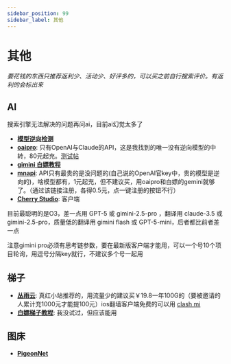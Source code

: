 ```yaml
---
sidebar_position: 99
sidebar_label: 其他
---
```

# 其他

*要花钱的东西只推荐返利少、活动少、好评多的，可以买之前自行搜索评价。有返利的会标出来*

## AI

搜索引擎无法解决的问题再问ai，目前ai幻觉太多了

- **[模型逆向检测](https://reverse-check.no-reverse-api.com/)**
- **[oaipro](https://api.oaipro.com/)**: 只有OpenAI与Claude的API，这是我找到的唯一没有逆向模型的中转，80元起充。[测试帖](https://www.ai2.moe/topic/32086-%E5%88%86%E4%BA%AB%E4%B8%80%E4%B8%AA%E6%A3%80%E6%B5%8Bai%E4%BB%A3%E7%90%86%E6%98%AF%E5%90%A6%E4%B8%BA%E9%80%86%E5%90%91%E7%9A%84%E5%B7%A5%E5%85%B7)
- **[gimini 白嫖教程](https://www.kungal.com/topic/2501)**
- **[mnapi](https://www.mnapi.com/register?aff=0MGr)**: API只有最贵的是没问题的(自己说的OpenAI官key中，贵的模型是逆向的)，啥模型都有，1元起充，但不建议买，用oaipro和白嫖的gemini就够了。（通过该链接注册，各得0.5元，点一键注册的按钮不行）
- **[Cherry Studio](https://www.cherry-ai.com/)**: 客户端

目前最聪明的是O3，差一点用 GPT-5 或 gimini-2.5-pro ，翻译用 claude-3.5 或 gimini-2.5-pro，质量低的翻译用 gimini flash 或 GPT-5-mini，后者都比前者差一点

注意gimini pro必须有思考链参数，要在最新版客户端才能用，可以一个号10个项目轮询，用逗号分隔key就行，不建议多个号一起用

## 梯子

- **[丛雨云](https://congyu.moe/auth/register?invite=215f2e4072)**: 真红小站推荐的，用流量少的建议买￥19.8一年100G的（要被邀请的人累计充1000元才能提100元）ios翻墙客户端免费的可以用 [clash mi](https://clashmi.app/)
- **[白嫖梯子教程](https://www.kungal.com/topic/1841)**: 我没试过，但应该能用


## 图床

- **[PigeonNet](https://up.inari.site/)**
